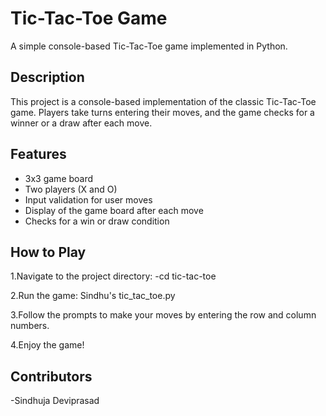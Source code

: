 # Tic-Tac-Toe Game

A simple console-based Tic-Tac-Toe game implemented in Python.

## Description

This project is a console-based implementation of the classic Tic-Tac-Toe game. Players take turns entering their moves, and the game checks for a winner or a draw after each move.

## Features

- 3x3 game board
- Two players (X and O)
- Input validation for user moves
- Display of the game board after each move
- Checks for a win or draw condition

## How to Play

1.Navigate to the project directory:
-cd tic-tac-toe

2.Run the game:
Sindhu's tic_tac_toe.py

3.Follow the prompts to make your moves by entering the row and column numbers.

4.Enjoy the game!

## Contributors
-Sindhuja Deviprasad
